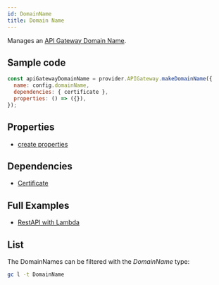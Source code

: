 ```yaml
---
id: DomainName
title: Domain Name
---
```


Manages an [API Gateway Domain Name](https://console.aws.amazon.com/apigateway/main/apis).

## Sample code

```js
const apiGatewayDomainName = provider.APIGateway.makeDomainName({
  name: config.domainName,
  dependencies: { certificate },
  properties: () => ({}),
});
```

## Properties

- [create properties](https://docs.aws.amazon.com/AWSJavaScriptSDK/latest/AWS/APIGateway.html#createDomainName-property)

## Dependencies

- [Certificate](../ACM/Certificate)

## Full Examples

- [RestAPI with Lambda](https://github.com/grucloud/grucloud/tree/main/examples/aws/api-gateway/restapi-lambda)

## List

The DomainNames can be filtered with the _DomainName_ type:

```sh
gc l -t DomainName
```

```txt

```
